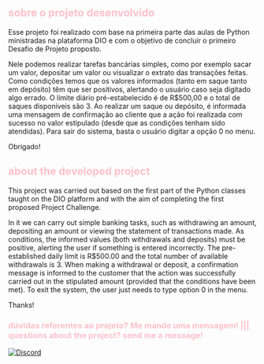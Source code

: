 ## <span style="color:pink"> sobre o projeto desenvolvido </span>

Esse projeto foi realizado com base na primeira parte das aulas de Python ministradas na plataforma DIO e com o objetivo de concluir o primeiro Desafio de Projeto proposto.

Nele podemos realizar tarefas bancárias simples, como por exemplo sacar um valor, depositar um valor ou visualizar o extrato das transações feitas. Como condições temos que os valores informados (tanto em saque tanto em depósito) têm que ser positivos, alertando o usuário caso seja digitado algo errado. O limite diário pré-estabelecido é de R$500,00 e o total de saques disponíveis são 3. Ao realizar um saque ou depósito, é informada uma mensagem de confirmação ao cliente que a ação foi realizada com sucesso no valor estipulado (desde que as condições tenham sido atendidas). Para sair do sistema, basta o usuário digitar a opção 0 no menu.

Obrigado!


## <span style="color:pink">about the developed project </span>

This project was carried out based on the first part of the Python classes taught on the DIO platform and with the aim of completing the first proposed Project Challenge.

In it we can carry out simple banking tasks, such as withdrawing an amount, depositing an amount or viewing the statement of transactions made. As conditions, the informed values (both withdrawals and deposits) must be positive, alerting the user if something is entered incorrectly. The pre-established daily limit is R$500.00 and the total number of available withdrawals is 3. When making a withdrawal or deposit, a confirmation message is informed to the customer that the action was successfully carried out in the stipulated amount (provided that the conditions have been met). To exit the system, the user just needs to type option 0 in the menu.

Thanks!



### <span style="color:pink"> dúvidas referentes ao projeto? Me mande uma mensagem! ||| questions about the project? send me a message! </span>

[![Discord](https://img.shields.io/badge/Discord-000?style=for-the-badge&logo=discord)](https://www.discord.com/in/gfmgea/)